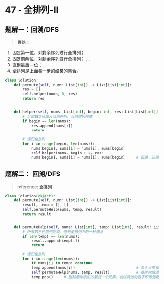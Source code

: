 # 47 - 全排列-II


## 题解一：回溯/DFS

>**思路：** 
1. 固定第一位，对剩余序列进行全排列；
2. 固定前两位，对剩余序列进行全排列；
.
.
4. 直到最后一位；
5. 全排列是上面每一步的结果的集合。

```python
class Solution:
    def permute(self, nums: List[int]) -> List[List[int]]:
        res = []
        self.helper(nums, 0, res)
        return res
        
        
    def helper(self, nums: List[int], begin: int, res: List[List[int]]):
        # 全部数值已加入当前排列，当前排列完成
        if begin == len(nums):
            res.append(nums[:])
            return
        
        # 递归全排列
        for i in range(begin, len(nums)):
            nums[begin], nums[i] = nums[i], nums[begin]
            self.helper(nums, begin + 1, res)
            nums[begin], nums[i] = nums[i], nums[begin]     # 回溯：还原数组

```


## 题解二： 回溯/DFS

>reference: [全排列](https://leetcode.windliang.cc/leetCode-46-Permutations.html)

```python
class Solution(object):
    def permute(self, nums: List[int]) -> List[List[int]]:
        result, temp = [], []
        self.permuteHelp(nums, temp, result)
        return result


    def permuteHelp(self, nums: List[int], temp: List[int], result: List[List[int]]):
        # 所有数已经排列完成，得到全排列中的一种情况
        if len(temp) == len(nums):
            result.append(temp[:])
            return

        # 递归全排列
        for i in range(len(nums)):
            if nums[i] in temp: continue
            temp.append(nums[i])                            # 加入当前元素
            self.permuteHelp(nums, temp, result)            # 继续向后添加
            temp.pop()     # 删除刚刚添加的最后一个元素，尝试其他的数字即得到新的排列
```